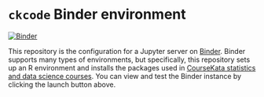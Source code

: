 # `ckcode` Binder environment

<!-- Start Badges -->
[![Binder](https://mybinder.org/badge_logo.svg)](https://mybinder.org/v2/gh/UCLATALL/binder/main)
<!-- End Badges -->

This repository is the configuration for a Jupyter server on [Binder](https://mybinder.org/). Binder supports many types of environments, but specifically, this repository sets up an R environment and installs the packages used in [CourseKata statistics and data science courses](https://coursekata.org).  You can view and test the Binder instance by clicking the launch button above.

